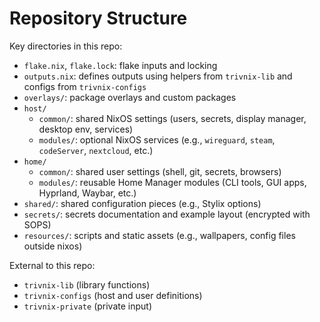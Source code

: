 # Repository Structure

Key directories in this repo:

- `flake.nix`, `flake.lock`: flake inputs and locking
- `outputs.nix`: defines outputs using helpers from `trivnix-lib` and configs from `trivnix-configs`
- `overlays/`: package overlays and custom packages
- `host/`
  - `common/`: shared NixOS settings (users, secrets, display manager, desktop env, services)
  - `modules/`: optional NixOS services (e.g., `wireguard`, `steam`, `codeServer`, `nextcloud`, etc.)
- `home/`
  - `common/`: shared user settings (shell, git, secrets, browsers)
  - `modules/`: reusable Home Manager modules (CLI tools, GUI apps, Hyprland, Waybar, etc.)
- `shared/`: shared configuration pieces (e.g., Stylix options)
- `secrets/`: secrets documentation and example layout (encrypted with SOPS)
- `resources/`: scripts and static assets (e.g., wallpapers, config files outside nixos)

External to this repo:

- `trivnix-lib` (library functions)
- `trivnix-configs` (host and user definitions)
- `trivnix-private` (private input)

